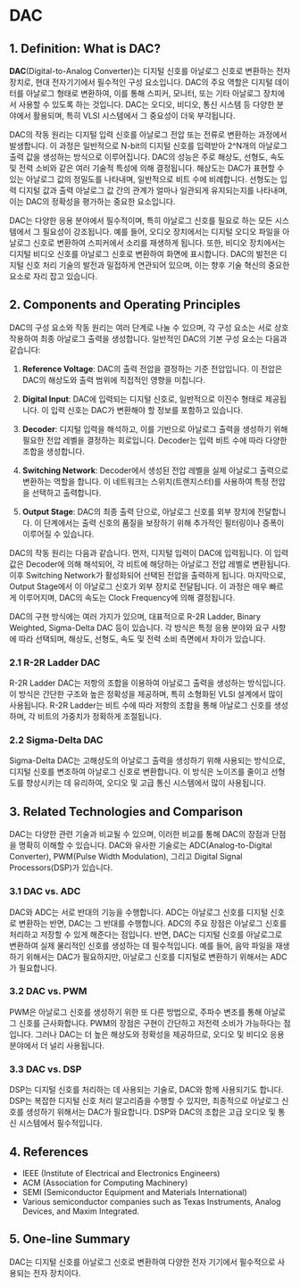 # DAC

## 1. Definition: What is **DAC**?
**DAC**(Digital-to-Analog Converter)는 디지털 신호를 아날로그 신호로 변환하는 전자 장치로, 현대 전자기기에서 필수적인 구성 요소입니다. DAC의 주요 역할은 디지털 데이터를 아날로그 형태로 변환하여, 이를 통해 스피커, 모니터, 또는 기타 아날로그 장치에서 사용할 수 있도록 하는 것입니다. DAC는 오디오, 비디오, 통신 시스템 등 다양한 분야에서 활용되며, 특히 VLSI 시스템에서 그 중요성이 더욱 부각됩니다.

DAC의 작동 원리는 디지털 입력 신호를 아날로그 전압 또는 전류로 변환하는 과정에서 발생합니다. 이 과정은 일반적으로 N-bit의 디지털 신호를 입력받아 2^N개의 아날로그 출력 값을 생성하는 방식으로 이루어집니다. DAC의 성능은 주로 해상도, 선형도, 속도 및 전력 소비와 같은 여러 기술적 특성에 의해 결정됩니다. 해상도는 DAC가 표현할 수 있는 아날로그 값의 정밀도를 나타내며, 일반적으로 비트 수에 비례합니다. 선형도는 입력 디지털 값과 출력 아날로그 값 간의 관계가 얼마나 일관되게 유지되는지를 나타내며, 이는 DAC의 정확성을 평가하는 중요한 요소입니다.

DAC는 다양한 응용 분야에서 필수적이며, 특히 아날로그 신호를 필요로 하는 모든 시스템에서 그 필요성이 강조됩니다. 예를 들어, 오디오 장치에서는 디지털 오디오 파일을 아날로그 신호로 변환하여 스피커에서 소리를 재생하게 됩니다. 또한, 비디오 장치에서는 디지털 비디오 신호를 아날로그 신호로 변환하여 화면에 표시합니다. DAC의 발전은 디지털 신호 처리 기술의 발전과 밀접하게 연관되어 있으며, 이는 향후 기술 혁신의 중요한 요소로 자리 잡고 있습니다.

## 2. Components and Operating Principles
DAC의 구성 요소와 작동 원리는 여러 단계로 나눌 수 있으며, 각 구성 요소는 서로 상호작용하여 최종 아날로그 출력을 생성합니다. 일반적인 DAC의 기본 구성 요소는 다음과 같습니다: 

1. **Reference Voltage**: DAC의 출력 전압을 결정하는 기준 전압입니다. 이 전압은 DAC의 해상도와 출력 범위에 직접적인 영향을 미칩니다.
   
2. **Digital Input**: DAC에 입력되는 디지털 신호로, 일반적으로 이진수 형태로 제공됩니다. 이 입력 신호는 DAC가 변환해야 할 정보를 포함하고 있습니다.

3. **Decoder**: 디지털 입력을 해석하고, 이를 기반으로 아날로그 출력을 생성하기 위해 필요한 전압 레벨을 결정하는 회로입니다. Decoder는 입력 비트 수에 따라 다양한 조합을 생성합니다.

4. **Switching Network**: Decoder에서 생성된 전압 레벨을 실제 아날로그 출력으로 변환하는 역할을 합니다. 이 네트워크는 스위치(트랜지스터)를 사용하여 특정 전압을 선택하고 출력합니다.

5. **Output Stage**: DAC의 최종 출력 단으로, 아날로그 신호를 외부 장치에 전달합니다. 이 단계에서는 출력 신호의 품질을 보장하기 위해 추가적인 필터링이나 증폭이 이루어질 수 있습니다.

DAC의 작동 원리는 다음과 같습니다. 먼저, 디지털 입력이 DAC에 입력됩니다. 이 입력 값은 Decoder에 의해 해석되어, 각 비트에 해당하는 아날로그 전압 레벨로 변환됩니다. 이후 Switching Network가 활성화되어 선택된 전압을 출력하게 됩니다. 마지막으로, Output Stage에서 이 아날로그 신호가 외부 장치로 전달됩니다. 이 과정은 매우 빠르게 이루어지며, DAC의 속도는 Clock Frequency에 의해 결정됩니다.

DAC의 구현 방식에는 여러 가지가 있으며, 대표적으로 R-2R Ladder, Binary Weighted, Sigma-Delta DAC 등이 있습니다. 각 방식은 특정 응용 분야와 요구 사항에 따라 선택되며, 해상도, 선형도, 속도 및 전력 소비 측면에서 차이가 있습니다.

### 2.1 R-2R Ladder DAC
R-2R Ladder DAC는 저항의 조합을 이용하여 아날로그 출력을 생성하는 방식입니다. 이 방식은 간단한 구조와 높은 정확성을 제공하며, 특히 소형화된 VLSI 설계에서 많이 사용됩니다. R-2R Ladder는 비트 수에 따라 저항의 조합을 통해 아날로그 신호를 생성하며, 각 비트의 가중치가 정확하게 조절됩니다.

### 2.2 Sigma-Delta DAC
Sigma-Delta DAC는 고해상도의 아날로그 출력을 생성하기 위해 사용되는 방식으로, 디지털 신호를 변조하여 아날로그 신호로 변환합니다. 이 방식은 노이즈를 줄이고 선형도를 향상시키는 데 유리하여, 오디오 및 고급 통신 시스템에서 많이 사용됩니다.

## 3. Related Technologies and Comparison
DAC는 다양한 관련 기술과 비교될 수 있으며, 이러한 비교를 통해 DAC의 장점과 단점을 명확히 이해할 수 있습니다. DAC와 유사한 기술로는 ADC(Analog-to-Digital Converter), PWM(Pulse Width Modulation), 그리고 Digital Signal Processors(DSP)가 있습니다.

### 3.1 DAC vs. ADC
DAC와 ADC는 서로 반대의 기능을 수행합니다. ADC는 아날로그 신호를 디지털 신호로 변환하는 반면, DAC는 그 반대를 수행합니다. ADC의 주요 장점은 아날로그 신호를 처리하고 저장할 수 있게 해준다는 점입니다. 반면, DAC는 디지털 신호를 아날로그로 변환하여 실제 물리적인 신호를 생성하는 데 필수적입니다. 예를 들어, 음악 파일을 재생하기 위해서는 DAC가 필요하지만, 아날로그 신호를 디지털로 변환하기 위해서는 ADC가 필요합니다.

### 3.2 DAC vs. PWM
PWM은 아날로그 신호를 생성하기 위한 또 다른 방법으로, 주파수 변조를 통해 아날로그 신호를 근사화합니다. PWM의 장점은 구현이 간단하고 저전력 소비가 가능하다는 점입니다. 그러나 DAC는 더 높은 해상도와 정확성을 제공하므로, 오디오 및 비디오 응용 분야에서 더 널리 사용됩니다.

### 3.3 DAC vs. DSP
DSP는 디지털 신호를 처리하는 데 사용되는 기술로, DAC와 함께 사용되기도 합니다. DSP는 복잡한 디지털 신호 처리 알고리즘을 수행할 수 있지만, 최종적으로 아날로그 신호를 생성하기 위해서는 DAC가 필요합니다. DSP와 DAC의 조합은 고급 오디오 및 통신 시스템에서 필수적입니다.

## 4. References
- IEEE (Institute of Electrical and Electronics Engineers)
- ACM (Association for Computing Machinery)
- SEMI (Semiconductor Equipment and Materials International)
- Various semiconductor companies such as Texas Instruments, Analog Devices, and Maxim Integrated.

## 5. One-line Summary
DAC는 디지털 신호를 아날로그 신호로 변환하여 다양한 전자 기기에서 필수적으로 사용되는 전자 장치이다.